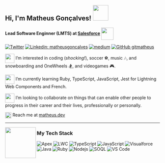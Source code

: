 <h2> Hi, I'm Matheus Gonçalves! <img src="https://i.imgur.com/RSNpIzE.gif" width="50"></h2>


<p><strong>Lead Software Enginner (LMTS) at <a href="https://salesforce.com">Salesforce</a></strong> <img align='center' src="https://i.imgur.com/UTocQEQ.png" width="40"></p>

[![Twitter](https://img.shields.io/twitter/url/https/twitter.com/developer__c.svg?style=social&label=developer__c)](https://twitter.com/developer__c)
[![Linkedin: matheusgoncalves](https://img.shields.io/badge/-matheusgoncalves-blue?style=flat-square&logo=Linkedin&logoColor=white&link=https://www.linkedin.com/in/matheusgoncalves/)](https://www.linkedin.com/in/matheusgoncalves/)
[![medium](https://aleen42.github.io/badges/src/medium.svg)](https://medium.com/@matheusdev)
[![GitHub gitmatheus](https://img.shields.io/github/followers/gitmatheus?label=follow&style=social)](https://github.com/gitmatheus)

<p><img align='center' src="https://i.imgur.com/cQoLvo6.png" width="30"> I’m interested in coding (<em>shocking!</em>), soccer ⚽, music 🎶, and snowboarding and OneWheels 🏂, and videogames 🎮.
<p><img align='center' src="https://i.imgur.com/oZ0v6D2.gif" width="30"> I’m currently learning Ruby, TypeScript, JavaScript, Jest for Lightning Web Components and French.
<p><img align='center' src="https://media.giphy.com/media/LnQjpWaON8nhr21vNW/giphy.gif" width="30"> I’m looking to collaborate on things that can enable other people to progress in their career and their lives, professionally or personally.</p>

<p><img align='center' src="https://matheus.dev/wp-content/uploads/2016/09/M_Blue.png" width="20">
 Reach me at <a href="https://matheus.dev" target="_blank">matheus.dev </a> </p>


---

<p><img align='left' src="https://i.imgur.com/B434ELL.gif" width="100"></p>
<h3>My Tech Stack</h3> 

![Apex](https://img.shields.io/badge/Apex-blue?style=flat-square&logo=salesforce&logoColor=ffffff)
![LWC](https://img.shields.io/badge/LWC-blue?style=flat-square&logo=salesforce&logoColor=ffffff)
![TypeScript](https://img.shields.io/badge/TypeScript-white?style=flat-square&logo=typescript)
![JavaScript](https://img.shields.io/badge/-JavaScript-%23F7DF1C?style=flat-square&logo=javascript&logoColor=000000&labelColor=%23F7DF1C&color=%23FFCE5A)
![Visualforce](https://img.shields.io/badge/Visualforce-blue?style=flat-square&logo=salesforce&logoColor=ffffff)
![Java](http://img.shields.io/badge/-Java-007396?style=flat-square&logo=java&logoColor=ffffff)
![Ruby](https://img.shields.io/badge/Ruby-Red?style=flat-square&logo=ruby&logoColor=ffffff)
![Nodejs](https://img.shields.io/badge/-Node.js-black?style=flat-square&logo=javascript)
![SOQL](https://img.shields.io/badge/-SOQL-white?style=flat-square&logo=salesforce)
![VS Code](http://img.shields.io/badge/-VS%20Code-007ACC?style=flat-square&logo=visual-studio-code&logoColor=ffffff)

<!---
gitmatheus/gitmatheus is a ✨ special ✨ repository because its `README.md` (this file) appears on your GitHub profile.
You can click the Preview link to take a look at your changes.
--->
